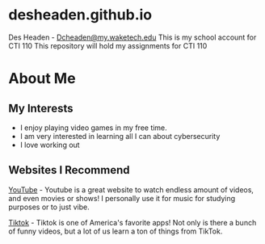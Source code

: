 # desheaden.github.io
Des Headen - Dcheaden@my.waketech.edu
This is my school account for CTI 110
This repository will hold my assignments for CTI 110

# About Me
## My Interests
- I enjoy playing video games in my free time.
- I am very interested in learning all I can about cybersecurity
- I love working out

## Websites I Recommend
[YouTube](https://youtu.be/x03-lTRN-bA?si=nzsSWxxZCghsNwwA) - Youtube is a great website to watch endless amount of videos, and even movies or shows! I personally use it for music for studying purposes or to just vibe.

[Tiktok](https://www.tiktok.com) - Tiktok is one of America's favorite apps! Not only is there a bunch of funny videos, but a lot of us learn a ton of things from TikTok.
